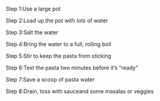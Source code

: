   Step 1:Use a large pot

  Step 2:Load up the pot with lots of water

  Step 3:Salt the water

  Step 4:Bring the water to a full, rolling boil

  Step 5:Stir to keep the pasta from sticking

  Step 6:Test the pasta two minutes before it’s “ready”

  Step 7:Save a scoop of pasta water

  Step 8:Drain, toss with sauceand some masalas or veggies
